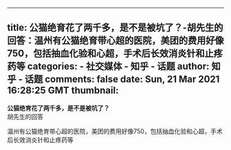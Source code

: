 
---
title: 公猫绝育花了两千多，是不是被坑了？-胡先生的回答：温州有公猫绝育带心超的医院，美团的费用好像750，包括抽血化验和心超，手术后长效消炎针和止疼药等
categories: 
    - 社交媒体
    - 知乎 - 话题
author: 知乎 - 话题
comments: false
date: Sun, 21 Mar 2021 16:28:25 GMT
thumbnail: 
---

<div>   
<strong>公猫绝育花了两千多，是不是被坑了？</strong><br>胡先生的回答<br><p>温州有公猫绝育带心超的医院，美团的费用好像750，包括抽血化验和心超，手术后长效消炎针和止疼药等</p>  
</div>
            
